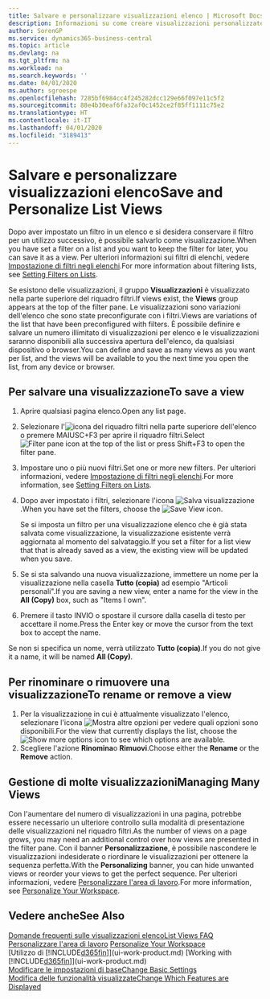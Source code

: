 ```yaml
---
title: Salvare e personalizzare visualizzazioni elenco | Microsoft Docs
description: Informazioni su come creare visualizzazioni personalizzate di elenchi filtrati.
author: SorenGP
ms.service: dynamics365-business-central
ms.topic: article
ms.devlang: na
ms.tgt_pltfrm: na
ms.workload: na
ms.search.keywords: ''
ms.date: 04/01/2020
ms.author: sgroespe
ms.openlocfilehash: 7285bf6984cc4f245282dcc129e66f097e11c5f2
ms.sourcegitcommit: 88e4b30eaf6fa32af0c1452ce2f85ff1111c75e2
ms.translationtype: HT
ms.contentlocale: it-IT
ms.lasthandoff: 04/01/2020
ms.locfileid: "3189413"
---
```

# <a name="save-and-personalize-list-views"></a><span data-ttu-id="6e1d8-103">Salvare e personalizzare visualizzazioni elenco</span><span class="sxs-lookup"><span data-stu-id="6e1d8-103">Save and Personalize List Views</span></span>
<span data-ttu-id="6e1d8-104">Dopo aver impostato un filtro in un elenco e si desidera conservare il filtro per un utilizzo successivo, è possibile salvarlo come visualizzazione.</span><span class="sxs-lookup"><span data-stu-id="6e1d8-104">When you have set a filter on a list and you want to keep the filter for later, you can save it as a view.</span></span> <span data-ttu-id="6e1d8-105">Per ulteriori informazioni sui filtri di elenchi, vedere [Impostazione di filtri negli elenchi](ui-enter-criteria-filters.md#setting-filters-on-lists).</span><span class="sxs-lookup"><span data-stu-id="6e1d8-105">For more information about filtering lists, see [Setting Filters on Lists](ui-enter-criteria-filters.md#setting-filters-on-lists).</span></span>

<span data-ttu-id="6e1d8-106">Se esistono delle visualizzazioni, il gruppo **Visualizzazioni** è visualizzato nella parte superiore del riquadro filtri.</span><span class="sxs-lookup"><span data-stu-id="6e1d8-106">If views exist, the **Views** group appears at the top of the filter pane.</span></span> <span data-ttu-id="6e1d8-107">Le visualizzazioni sono variazioni dell'elenco che sono state preconfigurate con i filtri.</span><span class="sxs-lookup"><span data-stu-id="6e1d8-107">Views are variations of the list that have been preconfigured with filters.</span></span> <span data-ttu-id="6e1d8-108">È possibile definire e salvare un numero illimitato di visualizzazioni per elenco e le visualizzazioni saranno disponibili alla successiva apertura dell'elenco, da qualsiasi dispositivo o browser.</span><span class="sxs-lookup"><span data-stu-id="6e1d8-108">You can define and save as many views as you want per list, and the views will be available to you the next time you open the list, from any device or browser.</span></span>

## <a name="to-save-a-view"></a><span data-ttu-id="6e1d8-109">Per salvare una visualizzazione</span><span class="sxs-lookup"><span data-stu-id="6e1d8-109">To save a view</span></span>
1. <span data-ttu-id="6e1d8-110">Aprire qualsiasi pagina elenco.</span><span class="sxs-lookup"><span data-stu-id="6e1d8-110">Open any list page.</span></span>
2. <span data-ttu-id="6e1d8-111">Selezionare l'![icona del riquadro filtri](media/open-filter-pane-icon.png "Icona del riquadro filtri") nella parte superiore dell'elenco o premere MAIUSC+F3 per aprire il riquadro filtri.</span><span class="sxs-lookup"><span data-stu-id="6e1d8-111">Select ![Filter pane icon](media/open-filter-pane-icon.png "Filter pane icon") at the top of the list or press Shift+F3 to open the filter pane.</span></span>
3. <span data-ttu-id="6e1d8-112">Impostare uno o più nuovi filtri.</span><span class="sxs-lookup"><span data-stu-id="6e1d8-112">Set one or more new filters.</span></span> <span data-ttu-id="6e1d8-113">Per ulteriori informazioni, vedere [Impostazione di filtri negli elenchi](ui-enter-criteria-filters.md#setting-filters-on-lists).</span><span class="sxs-lookup"><span data-stu-id="6e1d8-113">For more information, see [Setting Filters on Lists](ui-enter-criteria-filters.md#setting-filters-on-lists).</span></span>
4. <span data-ttu-id="6e1d8-114">Dopo aver impostato i filtri, selezionare l'icona ![Salva visualizzazione](media/save_view_icon.png "Salva visualizzazione").</span><span class="sxs-lookup"><span data-stu-id="6e1d8-114">When you have set the filters, choose the ![Save View](media/save_view_icon.png "Save View") icon.</span></span>

    <span data-ttu-id="6e1d8-115">Se si imposta un filtro per una visualizzazione elenco che è già stata salvata come visualizzazione, la visualizzazione esistente verrà aggiornata al momento del salvataggio.</span><span class="sxs-lookup"><span data-stu-id="6e1d8-115">If you set a filter for a list view that that is already saved as a view, the existing view will be updated when you save.</span></span>
5. <span data-ttu-id="6e1d8-116">Se si sta salvando una nuova visualizzazione, immettere un nome per la visualizzazione nella casella **Tutto (copia)** ad esempio "Articoli personali".</span><span class="sxs-lookup"><span data-stu-id="6e1d8-116">If you are saving a new view, enter a name for the view in the **All (Copy)** box, such as "Items I own".</span></span>
6. <span data-ttu-id="6e1d8-117">Premere il tasto INVIO o spostare il cursore dalla casella di testo per accettare il nome.</span><span class="sxs-lookup"><span data-stu-id="6e1d8-117">Press the Enter key or move the cursor from the text box to accept the name.</span></span>

<span data-ttu-id="6e1d8-118">Se non si specifica un nome, verrà utilizzato **Tutto (copia)**.</span><span class="sxs-lookup"><span data-stu-id="6e1d8-118">If you do not give it a name, it will be named **All (Copy)**.</span></span>

## <a name="to-rename-or-remove-a-view"></a><span data-ttu-id="6e1d8-119">Per rinominare o rimuovere una visualizzazione</span><span class="sxs-lookup"><span data-stu-id="6e1d8-119">To rename or remove a view</span></span>
1. <span data-ttu-id="6e1d8-120">Per la visualizzazione in cui è attualmente visualizzato l'elenco, selezionare l'icona ![Mostra altre opzioni](media/show-more-options-icon.png "Mostra altre opzioni") per vedere quali opzioni sono disponibili.</span><span class="sxs-lookup"><span data-stu-id="6e1d8-120">For the view that currently displays the list, choose the ![Show more options](media/show-more-options-icon.png "Show more options") icon to see which options are available.</span></span>
2. <span data-ttu-id="6e1d8-121">Scegliere l'azione **Rinomina**o **Rimuovi**.</span><span class="sxs-lookup"><span data-stu-id="6e1d8-121">Choose either the **Rename** or the **Remove** action.</span></span>

## <a name="managing-many-views"></a><span data-ttu-id="6e1d8-122">Gestione di molte visualizzazioni</span><span class="sxs-lookup"><span data-stu-id="6e1d8-122">Managing Many Views</span></span>
<span data-ttu-id="6e1d8-123">Con l'aumentare del numero di visualizzazioni in una pagina, potrebbe essere necessario un ulteriore controllo sulla modalità di presentazione delle visualizzazioni nel riquadro filtri.</span><span class="sxs-lookup"><span data-stu-id="6e1d8-123">As the number of views on a page grows, you may need an additional control over how views are presented in the filter pane.</span></span> <span data-ttu-id="6e1d8-124">Con il banner **Personalizzazione**, è possibile nascondere le visualizzazioni indesiderate o riordinare le visualizzazioni per ottenere la sequenza perfetta.</span><span class="sxs-lookup"><span data-stu-id="6e1d8-124">With the **Personalizing** banner, you can hide unwanted views or reorder your views to get the perfect sequence.</span></span> <span data-ttu-id="6e1d8-125">Per ulteriori informazioni, vedere [Personalizzare l'area di lavoro](ui-personalization-user.md).</span><span class="sxs-lookup"><span data-stu-id="6e1d8-125">For more information, see [Personalize Your Workspace](ui-personalization-user.md).</span></span>

## <a name="see-also"></a><span data-ttu-id="6e1d8-126">Vedere anche</span><span class="sxs-lookup"><span data-stu-id="6e1d8-126">See Also</span></span>
[<span data-ttu-id="6e1d8-127">Domande frequenti sulle visualizzazioni elenco</span><span class="sxs-lookup"><span data-stu-id="6e1d8-127">List Views FAQ</span></span>](ui-views-faq.md)  
<span data-ttu-id="6e1d8-128">[Personalizzare l'area di lavoro](ui-personalization-user.md)  </span><span class="sxs-lookup"><span data-stu-id="6e1d8-128">[Personalize Your Workspace](ui-personalization-user.md)  </span></span>  
<span data-ttu-id="6e1d8-129">[Utilizzo di [!INCLUDE[d365fin](includes/d365fin_md.md)]](ui-work-product.md)  </span><span class="sxs-lookup"><span data-stu-id="6e1d8-129">[Working with [!INCLUDE[d365fin](includes/d365fin_md.md)]](ui-work-product.md)  </span></span>  
[<span data-ttu-id="6e1d8-130">Modificare le impostazioni di base</span><span class="sxs-lookup"><span data-stu-id="6e1d8-130">Change Basic Settings</span></span>](ui-change-basic-settings.md)  
[<span data-ttu-id="6e1d8-131">Modifica delle funzionalità visualizzate</span><span class="sxs-lookup"><span data-stu-id="6e1d8-131">Change Which Features are Displayed</span></span>](ui-experiences.md)  

